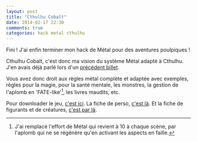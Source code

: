 ```yaml
---
layout: post
title: "Cthulhu Cobalt"
date: 2014-02-17 22:30
comments: true
categories: hack metal cthulhu
---
```


Fini ! J'ai enfin terminer mon hack de Métal pour des aventures poulpiques !

<!-- more -->

Cthulhu Cobalt, c'est donc ma vision du système Métal adapté à Cthulhu. J'en avais déjà parlé lors d'un [précédent billet][cc].

Vous avez donc droit aux règles métal complète et adaptée avec exemples, règles pour la magie, pour la santé mentale, les monstres, la gestion de l'aplomb en 'FATE-like'[^1], les livres maudits, etc.

Pour downloader le jeu, [c'est ici][regle].
La fiche de perso, [c'est là][fdp].
Et la fiche de figurants et de créatures, [c'est par là][fdf].


[cc]: /blog/2013/01/cthulhu-cobalt/
[regle]: http://download.evilbooks.net/CC/1/
[fdp]: http://download.evilbooks.net/CC/2/
[fdf]: http://download.evilbooks.net/CC/3/

[^1]: J'ai remplacé l'effort de Métal qui revient à 10 à chaque scène, par l'aplomb qui ne se régénère qu'en activant les aspects en faille.